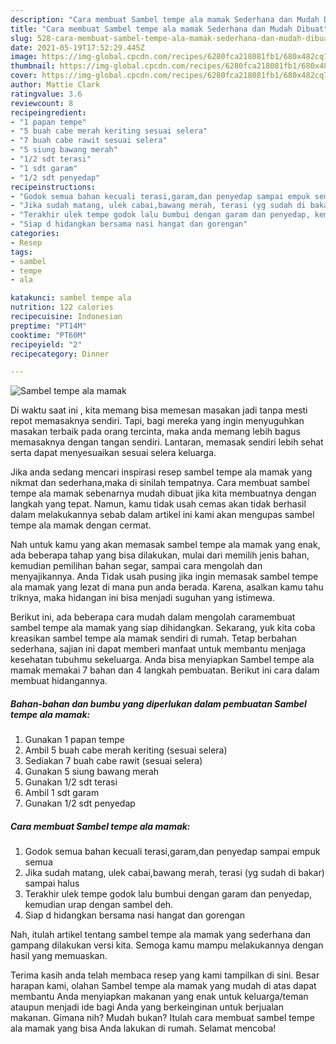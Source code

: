 ```yaml
---
description: "Cara membuat Sambel tempe ala mamak Sederhana dan Mudah Dibuat"
title: "Cara membuat Sambel tempe ala mamak Sederhana dan Mudah Dibuat"
slug: 528-cara-membuat-sambel-tempe-ala-mamak-sederhana-dan-mudah-dibuat
date: 2021-05-19T17:52:29.445Z
image: https://img-global.cpcdn.com/recipes/6280fca218081fb1/680x482cq70/sambel-tempe-ala-mamak-foto-resep-utama.jpg
thumbnail: https://img-global.cpcdn.com/recipes/6280fca218081fb1/680x482cq70/sambel-tempe-ala-mamak-foto-resep-utama.jpg
cover: https://img-global.cpcdn.com/recipes/6280fca218081fb1/680x482cq70/sambel-tempe-ala-mamak-foto-resep-utama.jpg
author: Mattie Clark
ratingvalue: 3.6
reviewcount: 8
recipeingredient:
- "1 papan tempe"
- "5 buah cabe merah keriting sesuai selera"
- "7 buah cabe rawit sesuai selera"
- "5 siung bawang merah"
- "1/2 sdt terasi"
- "1 sdt garam"
- "1/2 sdt penyedap"
recipeinstructions:
- "Godok semua bahan kecuali terasi,garam,dan penyedap sampai empuk semua"
- "Jika sudah matang, ulek cabai,bawang merah, terasi (yg sudah di bakar) sampai halus"
- "Terakhir ulek tempe godok lalu bumbui dengan garam dan penyedap, kemudian urap dengan sambel deh."
- "Siap d hidangkan bersama nasi hangat dan gorengan"
categories:
- Resep
tags:
- sambel
- tempe
- ala

katakunci: sambel tempe ala 
nutrition: 122 calories
recipecuisine: Indonesian
preptime: "PT14M"
cooktime: "PT60M"
recipeyield: "2"
recipecategory: Dinner

---
```



![Sambel tempe ala mamak](https://img-global.cpcdn.com/recipes/6280fca218081fb1/680x482cq70/sambel-tempe-ala-mamak-foto-resep-utama.jpg)

Di waktu  saat ini , kita memang bisa memesan masakan jadi tanpa mesti repot memasaknya sendiri. Tapi, bagi mereka yang ingin menyuguhkan masakan terbaik pada orang tercinta, maka anda memang lebih bagus memasaknya dengan tangan sendiri. Lantaran, memasak sendiri lebih sehat serta dapat menyesuaikan sesuai selera keluarga.

Jika anda sedang mencari inspirasi resep sambel tempe ala mamak yang nikmat dan sederhana,maka di sinilah tempatnya. Cara membuat sambel tempe ala mamak  sebenarnya mudah dibuat jika kita membuatnya dengan langkah yang tepat. Namun, kamu tidak usah cemas akan tidak berhasil dalam melakukannya 
sebab dalam artikel ini kami akan mengupas sambel tempe ala mamak dengan cermat.  



Nah untuk kamu yang akan memasak sambel tempe ala mamak yang enak, ada beberapa tahap yang bisa dilakukan, mulai dari memilih jenis bahan, kemudian pemilihan bahan segar, sampai cara mengolah dan menyajikannya. Anda Tidak usah pusing jika ingin memasak sambel tempe ala mamak yang lezat di mana pun anda berada. Karena, asalkan kamu  tahu triknya, maka hidangan ini bisa menjadi suguhan yang istimewa.

Berikut ini, ada beberapa cara mudah dalam mengolah caramembuat sambel tempe ala mamak yang siap dihidangkan. Sekarang, yuk kita coba kreasikan sambel tempe ala mamak sendiri di rumah. Tetap berbahan sederhana, sajian ini dapat memberi manfaat untuk membantu menjaga kesehatan tubuhmu sekeluarga. Anda bisa menyiapkan Sambel tempe ala mamak memakai 7 bahan dan 4 langkah pembuatan. Berikut ini cara dalam membuat hidangannya.

<!--inarticleads1-->

##### Bahan-bahan dan bumbu yang diperlukan dalam pembuatan Sambel tempe ala mamak:

1. Gunakan 1 papan tempe
1. Ambil 5 buah cabe merah keriting (sesuai selera)
1. Sediakan 7 buah cabe rawit (sesuai selera)
1. Gunakan 5 siung bawang merah
1. Gunakan 1/2 sdt terasi
1. Ambil 1 sdt garam
1. Gunakan 1/2 sdt penyedap




<!--inarticleads2-->

##### Cara membuat Sambel tempe ala mamak:

1. Godok semua bahan kecuali terasi,garam,dan penyedap sampai empuk semua
1. Jika sudah matang, ulek cabai,bawang merah, terasi (yg sudah di bakar) sampai halus
1. Terakhir ulek tempe godok lalu bumbui dengan garam dan penyedap, kemudian urap dengan sambel deh.
1. Siap d hidangkan bersama nasi hangat dan gorengan




Nah, itulah artikel tentang  sambel tempe ala mamak  yang sederhana dan gampang dilakukan versi kita. Semoga kamu mampu melakukannya dengan hasil yang memuaskan. 

Terima kasih anda telah membaca resep yang kami tampilkan di sini. Besar harapan kami, olahan  Sambel tempe ala mamak yang mudah di atas dapat membantu Anda menyiapkan makanan yang enak untuk keluarga/teman ataupun menjadi ide bagi Anda yang berkeinginan untuk berjualan makanan. Gimana nih? Mudah bukan? Itulah cara membuat sambel tempe ala mamak yang bisa Anda lakukan di rumah. Selamat mencoba!

